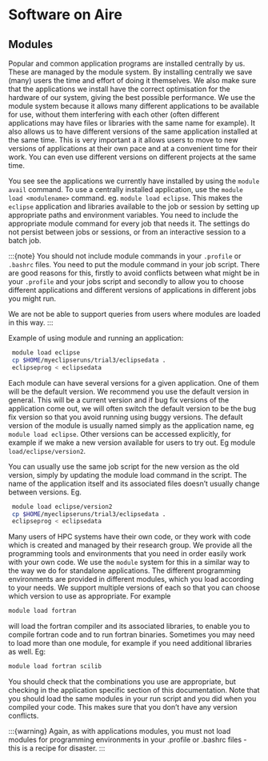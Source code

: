 # Software on Aire

## Modules

Popular and common application programs are installed centrally by us. These are managed by the module system.
By installing centrally we save (many) users the time and effort of doing it themselves. We also make sure that the applications we install have the correct optimisation for the hardware of our system, giving the best possible performance.
We use the module system because it allows many different applications to be available for use, without them interfering with each other (often different applications may have files or libraries with the same name for example). It also allows us to have different versions of the same application installed at the same time. This is very important a it allows users to move to new versions of applications at their own pace and at a convenient time for their work. You can even use different versions on different projects at the same time.

You see see the applications we currently have installed by using the `module avail` command. To use a centrally installed application, use the `module load <modulename>`  command.  eg. `module load eclipse`. This makes the `eclipse` application and libraries available to the job or session by setting up appropriate paths and environment variables. You need to include the appropriate module command for every job that needs it. The settings do not persist between jobs or sessions, or from an interactive session to a batch job.

:::{note}
You should not include module commands in your `.profile` or `.bashrc` files. You need to put the module command in your job script. There are good reasons for this, firstly to avoid conflicts between what might be in your `.profile` and your jobs script and secondly to allow you to choose different applications and different versions of applications in different jobs you might run.

We are not be able to support queries from users where modules are loaded in this way.
:::

Example of using module and running an application:

```bash
 module load eclipse
 cp $HOME/myeclipseruns/trial3/eclipsedata .
 eclipseprog < eclipsedata
```

Each module can have several versions for a given application. One of them will be the default version. We recommend you use the default version in general. This will be a current version and if bug fix versions of the application come out, we will often switch the default version to be the bug fix version so that you avoid running using buggy versions. The default version of the module is usually named simply as the application name, eg `module load eclipse`. Other versions can be accessed explicitly, for example if we make a new version available for users to try out. Eg module `load/eclipse/version2`.

You can usually use the same job script for the new version as the old version, simply  by updating the module load command in the script. The name of the application itself and its associated files doesn’t usually change between versions. Eg.

```bash
 module load eclipse/version2
 cp $HOME/myeclipseruns/trial3/eclipsedata .
 eclipseprog < eclipsedata
```

<!-- Documentation for centrally installed modules should be put here -->
<!-- It's already here! (above) -->

<!-- 4 categories, applicationa, compilers, libraries, tools -->
<!-- 1 section per category -->

<!-- For each category. one page per module -->
<!-- Please try to include a simple example of how to run the application. -->
<!-- TODO: add list of modules - one page per module -->

Many users of HPC systems have their own code, or they work with code which is created and managed by their research group. We provide all the programming tools and environments that you need in order easily work with your own code. We use the `module` system for this in a similar way to the way we do for standalone applications. The different programming environments are provided in different modules, which you load according to your needs. We support multiple versions of each so that you can choose which version to use as appropriate. For example

```bash
module load fortran
```

will load the fortran compiler and its associated libraries, to enable you to compile fortran code and to run fortran binaries.
Sometimes you may need to load more than one module, for example if you need additional libraries as well. Eg:

```bash
module load fortran scilib
```

You should check that the combinations you use are appropriate, but checking in the application specific section of this documentation.
Note that you should load the same modules in your run script and you did when you compiled your code. This makes sure that you don’t have any version conflicts.

:::{warning}
Again, as with applications modules, you must not load modules for programming environments in your .profile or .bashrc files - this is a recipe for disaster.
:::
